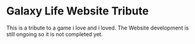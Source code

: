 # Galaxy Life Website Tribute

This is a tribute to a game i love and i loved.
The Website development is still ongoing so it is not completed yet.